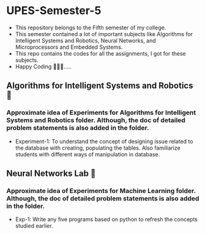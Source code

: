# UPES-Semester-5
- This repository belongs to the Fifth semester of my college.
- This semester contained a lot of important subjects like Algorithms for Intelligent Systems and Robotics, Neural Networks, and Microprocessors and Embedded Systems.
- This repo contains the codes for all the assignments, I got for these subjects.
- Happy Coding 🧑🏻‍💻.....


## Algorithms for Intelligent Systems and Robotics 🤖
### Approximate idea of Experiments for Algorithms for Intelligent Systems and Robotics folder. Although, the doc of detailed problem statements is also added in the folder.
- Experiment-1: To understand the concept of designing issue related to the database with creating, populating the tables. Also familiarize students with different ways of manipulation in database.


## Neural Networks Lab 🥅
### Approximate idea of Experiments for Machine Learning folder. Although, the doc of detailed problem statements is also added in the folder.
- Exp-1: Write any five programs based on python to refresh the concepts studied earlier.




